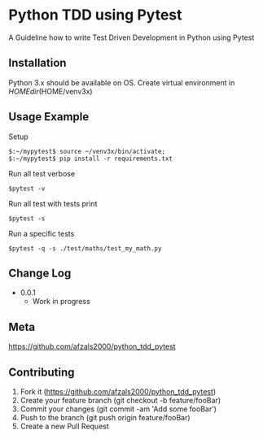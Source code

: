# Python TDD using Pytest
A Guideline how to write Test Driven Development in Python using Pytest

## Installation
Python 3.x should be available on OS. Create virtual environment in $HOME dir ($HOME/venv3x) 

## Usage Example
Setup
```
$:~/mypytest$ source ~/venv3x/bin/activate;
$:~/mypytest$ pip install -r requirements.txt
```

Run all test verbose
```
$pytest -v
```

Run all test with tests print
```
$pytest -s
```

Run a specific tests
```
$pytest -q -s ./test/maths/test_my_math.py
```

## Change Log
* 0.0.1
   * Work in progress

## Meta
https://github.com/afzals2000/python_tdd_pytest

## Contributing
1. Fork it (https://github.com/afzals2000/python_tdd_pytest)
2. Create your feature branch (git checkout -b feature/fooBar)
3. Commit your changes (git commit -am 'Add some fooBar')
4. Push to the branch (git push origin feature/fooBar)
5. Create a new Pull Request